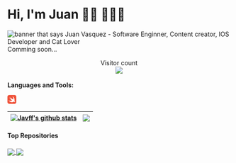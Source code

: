 # Hi, I'm Juan 🤟🏽 👨🏽‍💻

<img src="https://user-images.githubusercontent.com/18092648/148613659-8a302d0d-1ccd-4781-ae7c-b1dccfb7811a.jpg" alt="banner that says Juan Vasquez - Software Enginner, Content creator, IOS Developer and Cat Lover">
Comming soon... 


<p align="center"> 
  Visitor count<br>
  <img src="https://profile-counter.glitch.me/javff/count.svg" />
</p>


**Languages and Tools:**  

<code><img height="20" src="https://raw.githubusercontent.com/github/explore/80688e429a7d4ef2fca1e82350fe8e3517d3494d/topics/swift/swift.png"></code>

 <a href="https://github.com/anuraghazra/github-readme-stats"><img align="center" src="https://github-readme-stats.vercel.app/api?username=javff&show_icons=true&include_all_commits=true&theme=buefy&hide_border=true" alt="Javff's github stats" /></a> | <a href="https://github.com/anuraghazra/github-readme-stats"><img align="center" src="https://github-readme-stats.vercel.app/api/top-langs/?username=javff&layout=compact&theme=buefy&hide_border=true" /></a> |
| ------------- | ------------- |

#### Top Repositories


<a href="https://github.com/anuraghazra/github-readme-stats">
  <img align="center" src="https://github-readme-stats.vercel.app/api/pin/?username=javff&repo=JKUI&theme=buefy" />
</a>
<a href="https://github.com/anuraghazra/anuraghazra.github.io">
  <img align="center" src="https://github-readme-stats.vercel.app/api/pin/?username=javff&repo=raywenderich-downloader&theme=buefy" />
</a>

<br />
<br />
